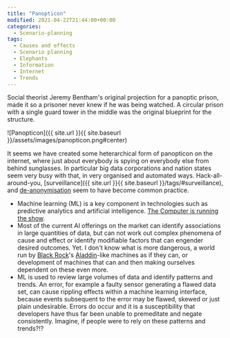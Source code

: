 ```yaml
---
title: "Panopticon"
modified: 2021-04-22T21:44:00+00:00
categories:
  - Scenario-planning
tags:
  - Causes and effects
  - Scenario planning
  - Elephants
  - Information
  - Internet
  - Trends
---
```

Social theorist Jeremy Bentham's original projection for a panoptic prison, made it so a prisoner never knew if he was being watched. A circular prison with a single guard tower in the middle was the original blueprint for the structure. 

![Panopticon]({{ site.url }}{{ site.baseurl }}/assets/images/panopticon.png#center)

It seems we have created some heterarchical form of panopticon on the internet, where just about everybody is spying on everybody else from behind sunglasses. In particular big data corporations and nation states seem very busy with that, in very organised and automated ways. Hack-all-around-you, [surveillance]({{ site.url }}{{ site.baseurl }}/tags/#surveillance), and [de-anonymisation](https://tymyrddin.gitbook.io/orchard/terraforming-threat-modelling/de-anonymisation-threat-modelling) seem to have become common practice.

* Machine learning (ML) is a key component in technologies such as predictive analytics and artificial intelligence. [The Computer is running the show](https://tymyrddin.wiki/theatre/alpha-complex).
* Most of the current AI offerings on the market can identify associations in large quantities of data, but can not work out complex phenomena of cause and effect or identify modifiable factors that can engender desired outcomes. Yet. I don't know what is more dangerous, a world run by [Black Rock](https://www.businessinsider.fr/us/what-to-know-about-blackrock-larry-fink-biden-cabinet-facts-2020-12)'s [Aladdin](https://en.wikipedia.org/wiki/Aladdin_(BlackRock))-like machines as if they can, or development of machines that can and then making ourselves dependent on these even more.
* ML is used to review large volumes of data and identify patterns and trends. An error, for example a faulty sensor generating a flawed data set, can cause rippling effects within a machine learning interface, because events subsequent to the error may be flawed, skewed or just plain undesirable. Errors do occur and it is a susceptibility that developers have thus far been unable to premeditate and negate consistently. Imagine, if people were to rely on these patterns and trends?!?



